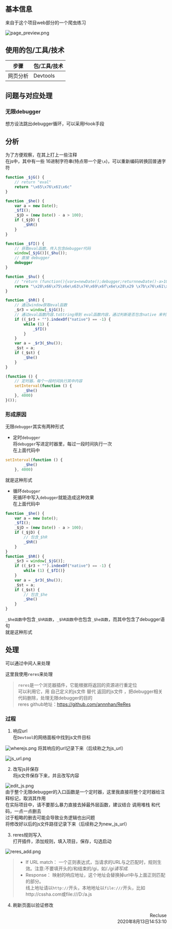 
## 基本信息
来自于这个项目web部分的一个爬虫练习  
<!-- ![](info_res/page_preview.png)   -->
![page_preview.png](https://i.loli.net/2020/08/18/54aYrVUq3yCD2iB.png)  

## 使用的包/工具/技术
|步骤|包/工具/技术|
|--|--|
|网页分析|Devtools|

## 问题与对应处理  
### 无限debugger  
想方设法跳出debugger循环，可以采用Hook手段

## 分析  
为了方便观察，在其上打上一些注释  
在js中，其中有一些 16进制字符串(特点带一个是`\x`)，可以重新编码转换回普通字符  
~~~javascript
function _$jG() {
    // return "eval"
    return "\x65\x76\x61\x6c"
}

function _$he() {
    var a = new Date();
    _$fI();
    _$jD = (new Date() - a > 100);
    if (_$jD) {
        _$hR()
    }
}

function _$fI() {
    // 获取eval函数，传入包含debugger代码
    window[_$jG()](_$hu());
    // 直接 debugger
    debugger
}

function _$hu() {
    // "return (function(){vara=newDate();debugger;returnnewDate()-a>100;}())"
    return "\x28\x66\x75\x6e\x63\x74\x69\x6f\x6e\x28\x29 \x7b\x76\x61\x72 \x61 \x3d \x6e\x65\x77 \x44\x61\x74\x65\x28\x29\x3b \x64\x65\x62\x75\x67\x67\x65\x72\x3b \x72\x65\x74\x75\x72\x6e \x6e\x65\x77 \x44\x61\x74\x65\x28\x29 \x2d \x61 \x3e \x31\x30\x30\x3b\x7d\x28\x29\x29"
}

function _$hR() {
    // 通过window获取eval函数
    _$r3 = window[_$jG()];
    // 通过eval函数内容.toString得到 eval函数内容，通过判断是否包含native 来判断是否是原生函数
    if ((_$r3 + "").indexOf("native") == -1) {
        while (1) {
            _$fI()
        }
    }
    var a = _$r3(_$hu());
    _$st = a;
    if (_$st) {
        _$he()
    }
}

(function () {
    // 定时器，每个一段时间执行其中内容
    setInterval(function () {
        _$he()
    }, 4000)
}());
~~~

### 形成原因
无限`debugger`其实有两种形式  
* 定时`debugger`  
将`debugger`写进定时器里，每过一段时间执行一次  
在上面代码中    
~~~javascript
setInterval(function () {
        _$he()
    }, 4000)
~~~
就是这种形式

* 循环`debugger`  
死循环中写入`debugger`就能造成这种效果  
在上面代码中    
~~~javascript
function _$he() {
    var a = new Date();
    _$fI();
    _$jD = (new Date() - a > 100);
    if (_$jD) {
        // 包含_$hR
        _$hR()
    }
}
function _$hR() {
    _$r3 = window[_$jG()];
    if ((_$r3 + "").indexOf("native") == -1) {
        while (1) {_$fI()}
    }
    var a = _$r3(_$hu());
    _$st = a;
    if (_$st) {
        // 包含_$he
        _$he()
    }
}
~~~
`_$he函数`中包含`_$hR函数`，`_$hR函数`中也包含`_$he函数`，而其中包含了debugger语句  
就是这种形式

## 处理  
可以通过中间人来处理  

这里我使用`reres`来处理  
>`reres`是一个浏览器插件，它能根据将返回的资源进行重定位  
可以利用它，用 自己定义的js文件 替代 返回的js文件 ，把debugger相关代码删除，处理无限debugger的目的  
>reres github地址：https://github.com/annnhan/ReRes  

### 过程
1. 响应url  
在`Devtool`的网络面板中找到js文件目标  
<!-- ![](info_res/wherejs.png)   -->
![wherejs.png](https://i.loli.net/2020/08/18/q4OFs2X1eEd95So.png)
将其响应的url记录下来（后续称之为js_url）  
<!-- ![](info_res/js_url.png)   -->
![js_url.png](https://i.loli.net/2020/08/18/OcfT8x9QSBE5dXW.png)

2. 改写js并保存  
将js文件保存下来，并且改写内容  
<!-- ![](info_res/edit_js.png)   -->
![edit_js.png](https://i.loli.net/2020/08/18/YcpbyLmTZzv23kf.png)  
由于整个无限debugger的入口函数是一个定时器，这里我直接将整个定时器给注释标记，取消其作用  
在实际项目中，请不要那么暴力直接去掉最外层函数，建议结合 调用堆栈 和代码，一点一点删去  
过于粗略的删去可能会导致业务逻辑也出问题  
将修改好以后的js文件路径记录下来（后续称之为new_js_url）

3. reres规则写入  
打开插件，添加规则，填入项目，保存，勾选启动  
<!-- ![](info_res/reres_add.png)   -->
![reres_add.png](https://i.loli.net/2020/08/18/pM7bm2eAIU8Owjg.png)  

>* If URL match： 一个正则表达式，当请求的URL与之匹配时，规则生效。注意:不要填开头的/和结束的/gi，如/.*/gi请写成.*  
>* Response： 映射的响应地址，这个地址会替换掉url中与上面正则匹配的部分。  
线上地址请以`http://`开头，本地地址以`file:///`开头，比如http://cssha.com或file:///D:/a.js  

4. 刷新页面以验证修改  

<p style="text-align:right">Recluse<br>2020年8月13日14:53:10 </p>